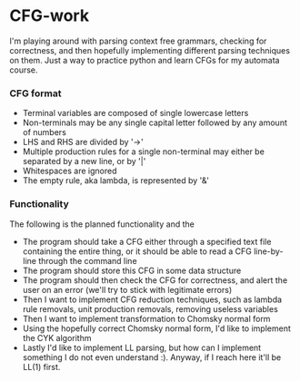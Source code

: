 # CFG-work

I'm playing around with parsing context free grammars, checking for correctness, and then hopefully implementing different parsing techniques on them. Just a way to practice python and learn CFGs for my automata course.

### CFG format

- Terminal variables are composed of single lowercase letters
- Non-terminals may be any single capital letter followed by any amount of numbers
- LHS and RHS are divided by '->'
- Multiple production rules for a single non-terminal may either be separated by a new line, or by '|'
- Whitespaces are ignored
- The empty rule, aka lambda, is represented by '&'

### Functionality

The following is the planned functionality and the 

- The program should take a CFG either through a specified text file containing the entire thing, or it should be able to read a CFG line-by-line through the command line
- The program should store this CFG in some data structure
- The program should then check the CFG for correctness, and alert the user on an error (we'll try to stick with legitimate errors)
- Then I want to implement CFG reduction techniques, such as lambda rule removals, unit production removals, removing useless variables
- Then I want to implement transformation to Chomsky normal form
- Using the hopefully correct Chomsky normal form, I'd like to implement the CYK algorithm
- Lastly I'd like to implement LL parsing, but how can I implement something I do not even understand :). Anyway, if I reach here it'll be LL(1) first.

